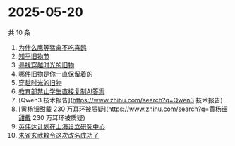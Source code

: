 # 2025-05-20

共 10 条

<!-- BEGIN -->
<!-- 最后更新时间 Tue May 20 2025 09:06:06 GMT+0800 (China Standard Time) -->

1. [为什么鹰等猛禽不吃喜鹊](https://www.zhihu.com/search?q=为什么鹰等猛禽不吃喜鹊)
1. [知乎旧物节](https://www.zhihu.com/search?q=知乎旧物节)
1. [寻找穿越时光的旧物](https://www.zhihu.com/search?q=寻找穿越时光的旧物)
1. [哪件旧物是你一直保留着的](https://www.zhihu.com/search?q=哪件旧物是你一直保留着的)
1. [穿越时光的旧物](https://www.zhihu.com/search?q=穿越时光的旧物)
1. [教育部禁止学生直接复制AI答案](https://www.zhihu.com/search?q=教育部禁止学生直接复制AI答案)
1. [Qwen3 技术报告](https://www.zhihu.com/search?q=Qwen3 技术报告)
1. [黄杨钿甜戴 230 万耳环被质疑](https://www.zhihu.com/search?q=黄杨钿甜戴 230
   万耳环被质疑)
1. [英伟达计划在上海设立研究中心](https://www.zhihu.com/search?q=英伟达计划在上海设立研究中心)
1. [朱雀玄武敕令这次改名成功了](https://www.zhihu.com/search?q=朱雀玄武敕令这次改名成功了)

<!-- END -->

